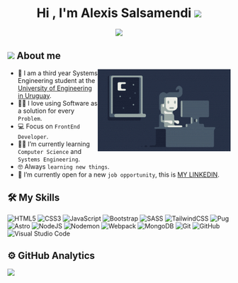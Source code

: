 <h1 align="center">Hi , I'm Alexis Salsamendi <img src="https://media.giphy.com/media/hvRJCLFzcasrR4ia7z/giphy.gif" width="35"></h1>
<p align="center">
  <a><img src="https://readme-typing-svg.herokuapp.com?font=Time+New+Roman&color=cf0808&size=25&center=true&vCenter=true&width=600&height=100&lines=Web+Developer"></a>
</p>

## <picture><img src = "https://github.com/7oSkaaa/7oSkaaa/blob/main/Images/about_me.gif?raw=true" width = 50px></picture> About me

<img alt="Night Coding" src="https://raw.githubusercontent.com/AVS1508/AVS1508/master/assets/Night-Coding.gif" align="right"/>

- :school: I am a third year Systems Engineering student at the [University of Engineering in Uruguay](https://www.fing.edu.uy/).
- :technologist: I love using Software as a solution for every `Problem`.
- :computer: Focus on `FrontEnd Developer`.
- :student:  I’m currently learning `Computer Science` and `Systems Engineering`.
- :nerd_face: Always `learning new things`.
- :thinking: I’m currently open for a new `job opportunity`, this is [MY LINKEDIN](https://www.linkedin.com/in/alexis-salsamendi/).

## 🛠️ My Skills

![HTML5](https://img.shields.io/badge/html5-%23E34F26.svg?style=for-the-badge&logo=html5&logoColor=white)
![CSS3](https://img.shields.io/badge/css3-%231572B6.svg?style=for-the-badge&logo=css3&logoColor=white)
![JavaScript](https://img.shields.io/badge/javascript-%23323330.svg?style=for-the-badge&logo=javascript&logoColor=%23F7DF1E)
![Bootstrap](https://img.shields.io/badge/bootstrap-%238511FA.svg?style=for-the-badge&logo=bootstrap&logoColor=white)
![SASS](https://img.shields.io/badge/SASS-hotpink.svg?style=for-the-badge&logo=SASS&logoColor=white)
![TailwindCSS](https://img.shields.io/badge/tailwindcss-%2338B2AC.svg?style=for-the-badge&logo=tailwind-css&logoColor=white)
![Pug](https://img.shields.io/badge/Pug-FFF?style=for-the-badge&logo=pug&logoColor=A86454)
![Astro](https://img.shields.io/badge/astro-%232C2052.svg?style=for-the-badge&logo=astro&logoColor=white)
![NodeJS](https://img.shields.io/badge/node.js-6DA55F?style=for-the-badge&logo=node.js&logoColor=white)
![Nodemon](https://img.shields.io/badge/NODEMON-%23323330.svg?style=for-the-badge&logo=nodemon&logoColor=%BBDEAD)
![Webpack](https://img.shields.io/badge/webpack-%238DD6F9.svg?style=for-the-badge&logo=webpack&logoColor=black)
![MongoDB](https://img.shields.io/badge/MongoDB-%234ea94b.svg?style=for-the-badge&logo=mongodb&logoColor=white)
![Git](https://img.shields.io/badge/git-%23F05033.svg?style=for-the-badge&logo=git&logoColor=white)
![GitHub](https://img.shields.io/badge/github-%23121011.svg?style=for-the-badge&logo=github&logoColor=white)
![Visual Studio Code](https://img.shields.io/badge/Visual%20Studio%20Code-0078d7.svg?style=for-the-badge&logo=visual-studio-code&logoColor=white)

## ⚙️ GitHub Analytics
<p>
  <a href="https://github.com/Adityakanoi2001">
    <img height="180em" src="https://github-readme-stats-eight-theta.vercel.app/api?username=AL33XISS&show_icons=true&theme=algolia&include_all_commits=true&count_private=true"/>
  </a>
